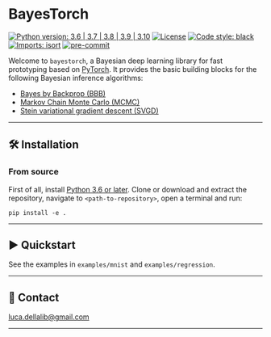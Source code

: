 # BayesTorch

[![Python version: 3.6 | 3.7 | 3.8 | 3.9 | 3.10](https://img.shields.io/badge/python-3.6%20|%203.7%20|%203.8%20|%203.9%20|%203.10-blue)](https://www.python.org/downloads/)
 [![License](https://img.shields.io/badge/License-Apache_2.0-blue.svg)](https://github.com/lucadellalib/bayestorch/blob/main/LICENSE)
[![Code style: black](https://img.shields.io/badge/code%20style-black-000000.svg)](https://github.com/psf/black)
[![Imports: isort](https://img.shields.io/badge/%20imports-isort-%231674b1?style=flat&labelColor=ef8336)](https://github.com/PyCQA/isort)
[![pre-commit](https://img.shields.io/badge/pre--commit-enabled-brightgreen?logo=pre-commit&logoColor=white)](https://github.com/pre-commit/pre-commit)

Welcome to `bayestorch`, a Bayesian deep learning library for fast prototyping based on
[PyTorch](https://pytorch.org). It provides the basic building blocks for the following
Bayesian inference algorithms:

- [Bayes by Backprop (BBB)](https://arxiv.org/abs/1505.05424)
- [Markov Chain Monte Carlo (MCMC)](https://www.cs.toronto.edu/~radford/ftp/thesis.pdf)
- [Stein variational gradient descent (SVGD)](https://arxiv.org/abs/1608.04471)
---------------------------------------------------------------------------------------------------------

## 🛠️️ Installation

### From source

First of all, install [Python 3.6 or later](https://www.python.org).
Clone or download and extract the repository, navigate to `<path-to-repository>`, open a
terminal and run:

```
pip install -e .
```

---------------------------------------------------------------------------------------------------------

## ▶️ Quickstart

See the examples in `examples/mnist` and `examples/regression`.

---------------------------------------------------------------------------------------------------------

## 📧 Contact

[luca.dellalib@gmail.com](mailto:luca.dellalib@gmail.com)

---------------------------------------------------------------------------------------------------------
